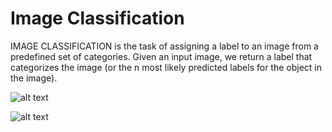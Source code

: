 # Image Classification
IMAGE  CLASSIFICATION is the task of assigning a label to an image from a predefined set of categories. Given an input image, we return a label that categorizes the image (or the n most likely predicted labels for the object in the image).

![alt text](https://github.com/buropas/Image_Classification/blob/main/git_img_class.png?raw=true)

![alt text](https://github.com/buropas/Image_Classification/blob/main/git_img_class_2.png?raw=true)
